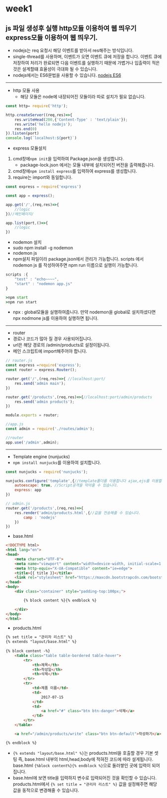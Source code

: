 week1
===
js 파일 생성후 실행
http모듈 이용하여 웹 띄우기
express모듈 이용하여 웹 띄우기.
---
* nodejs는 req 요청시 해당 이벤트를 받아서 res해주는 방식입니다.
* single-thread를 사용하며, 이벤트가 오면 이벤트 큐에 저장을 합니다. 이벤트 큐에 저장하여 처리가 완료되면 다음 이벤트를 실행하기 때문에 가볍거나 입출력이 적은것은 설계할떄 효율성이 극대화 될 수 있습니다.
* nodejs에서는 ES6문법을 사용할 수 있습니다.
[nodejs ES6](https://node.green/#ES2015-optimisation)
---
* http 모듈 사용
    * 해당 모듈은 node에 내장되어진 모듈이라 따로 설치가 필요 없습니다.
```js
const http= require('http');

http.createServer((req,res)=>{
    res.writeHead(200,{'Content-Type' : 'text/plain'});
    res.write('hello nodejs');
    res.end(0)
}).listen(port)
console.log(`localhost:${port}`)
```
* express 모듈설치 
1. cmd창에```npm init```을 입력하여 Package.json을 생성합니다.
    * package-lock.json 에서는 모듈 내부에 설치되어진 버전을 출력해줍니다.
2. cmd창에```npm install express```를 입력하여 express를 생성합니다.
3. require는 import와 동일합니다. 
```js
const express = require('express')

const app = express();

app.get('/',(req,res)=>{
    //logic
})//메인페이지/

app.list(port,()=>{
    //logic
})
```
* nodemon 설치
* sudo npm install -g nodemon 
* nodemon js
* npm설치 파일이라 package.json에서 관리가 가능합니다. scripts 에서 nodemon js 를 작성하여주면 npm run 이름으로 실행이 가능합니다.
```js
scripts :{
    "test" : "echo~~~~",
    "start" : "nodemon app.js"
}
```
```cmd
>npm start
>npm run start
```
* npx :  global모듈을 실행하여줍니다. 만약 nodemon을 global로 설치하셨다면 npx nodmone js를 이용하여 실행하면 됩니다.
---
* router 
* 경로나 코드가 많아 질 경우 사용되어집니다.
* url은 해당 경로의 /admin/products로 설정이됩니다.
* 메인 스크립트에 import해주어야 합니다.
```js
// router.js
const express =require('express');
const router = express.Router();

router.get('/',(req,res)=>{ //localhost:port/
    res.send('admin main');
})

router.get('/products',(req,res)=>{//localhost:port/admin/products
    res.send('admin products');
})

module.exports = router;
```

```js
//app.js
const admin = require('./routes/admin');

//router
app.use('/admin',admin);
```
---
* Template engine (nunjucks)
* ```npm install nunjucks```를 이용하여 설치합니다.
```js
const nunjucks = require('nunjucks');

nunjucks.configure('template',{//template폴더를 이용합니다 ajax,ejs를 이용할때 view를 이용하는 것과 똑같은 것이라고 이해하시면 편합니다.
    autoescape: true, //Script공격을 막아줄 수 있습니다.
    express: app
})
```
```js
// admin.js
router.get('/products',(req,res)=>{
    res.render('admin/products.html',{//값을 전송해줄 수 있습니다.
        camp : 'nodejs'
    })
})
```

* base.html
```html
<!DOCTYPE html>
<html lang="en">
<head>
    <meta charset="UTF-8">
    <meta name="viewport" content="width=device-width, initial-scale=1.0">
    <meta http-equiv="X-UA-Compatible" content="ie=edge">
    <title>{{ title }}</title>
    <link rel="stylesheet" href="https://maxcdn.bootstrapcdn.com/bootstrap/3.3.7/css/bootstrap.min.css">
</head>
<body>
    <div class="container" style="padding-top:100px;">

        {% block content %}{% endblock %}

    </div>    
</body>
</html>
```
* products.html
```html
{% set title = "관리자 리스트" %}
{% extends "layout/base.html" %}
 
{% block content -%}
    <table class="table table-bordered table-hover">
        <tr>
            <th>제목</th>
            <th>작성일</th>
            <th>삭제</th>
        </tr>
        <tr>
            <td>제품 이름</td>
            <td>
                2017-07-15
            </td>
            <td>
                <a href="#" class="btn btn-danger">삭제</a>
            </td>
        </tr>
    </table>

    <a href="/admin/products/write" class="btn btn-default">작성하기</a>

{% endblock %}
```
* ```{% extends "layout/base.html" %}```는 products.html을 호출할 경우 기본 셋팅 즉, base.html 내부의 html,head,body에 적혀진 코드에 따라 설게됩니다. base.html ```{%block content%}{% endblock %}```으로 둘러쌓인 곳에 입력이 되어집니다.
* base.html에 보면 title을 입력하지 변수로 입력되어진 것을 확인할 수 있습니다. products.html에서 ```{% set title = "관리자 리스트" %}```
 값을 설정해주면 해당 값을 동적으로 변경해줄 수 있습니다.